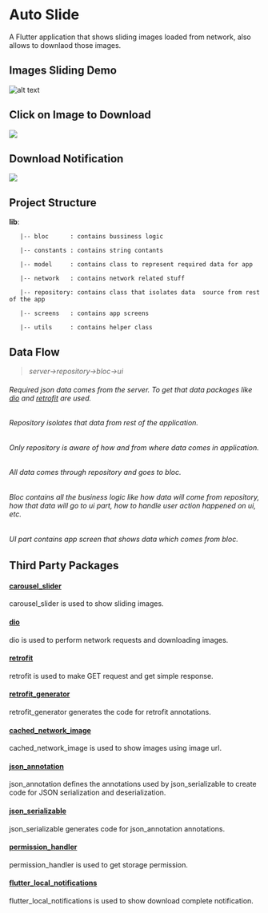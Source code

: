 # Auto Slide

A Flutter application that shows sliding images loaded from network, also allows to downlaod those images.

## Images Sliding Demo
![alt text](/demo.gif)

## Click on Image to Download
![](download_start.jpg)

## Download Notification
![](download_complete.jpg)

## Project Structure
**lib**:

       |-- bloc      : contains bussiness logic

       |-- constants : contains string contants

       |-- model     : contains class to represent required data for app

       |-- network   : contains network related stuff

       |-- repository: contains class that isolates data  source from rest of the app

       |-- screens   : contains app screens

       |-- utils     : contains helper class

## Data Flow
> *server->repository->bloc->ui*

###### Required json data comes from the server. To get that data packages like [dio](https://pub.dev/packages/dio) and [retrofit](https://pub.dev/packages/retrofit) are used. 

###### Repository isolates that data from rest of the application.

###### Only repository is aware of how and from where data comes in application.  

###### All data comes through repository and goes to bloc.

###### Bloc contains all the business logic like how data will come from repository, how that data will go to ui part, how to handle user action happened on ui, etc.

###### UI part contains app screen that shows data which  comes from bloc. 

## Third Party Packages
#### [carousel_slider](https://pub.dev/packages/carousel_slider)
carousel_slider is used to show sliding images.

#### [dio](https://pub.dev/packages/dio)
dio is used to perform network requests and downloading images.

#### [retrofit](https://pub.dev/packages/retrofit)
retrofit is used to make GET request and get simple response.

#### [retrofit_generator](https://pub.dev/packages/retrofit_generator)
retrofit_generator generates the code for retrofit annotations.

#### [cached_network_image](https://pub.dev/packages/cached_network_image)
cached_network_image is used to show images using image url.

#### [json_annotation](https://pub.dev/packages/json_annotation)
json_annotation defines the annotations used by json_serializable to create code for JSON serialization and deserialization.

#### [json_serializable](https://pub.dev/packages/json_serializable)
json_serializable generates code for json_annotation annotations.

#### [permission_handler](https://pub.dev/packages/permission_handler)
permission_handler is used to get storage permission.

#### [flutter_local_notifications](https://pub.dev/packages/flutter_local_notifications)
flutter_local_notifications is used to show download complete notification.
